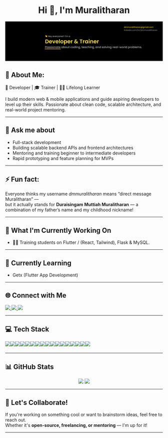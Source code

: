 <h1 align="center">Hi 👋, I'm Muralitharan</h1>

<p align="center">
  <img src="assets/Github_Banner.png" alt="Muralitharan - Developer & Trainer banner" />
</p>

## 💫 About Me:

🚀 Developer | 🎓 Trainer | 👨‍💻 Lifelong Learner  

I build modern web & mobile applications and guide aspiring developers to level up their skills. Passionate about clean code, scalable architecture, and real-world project mentoring.

---

## 💬 Ask me about

- Full-stack development
- Building scalable backend APIs and frontend architectures
- Mentoring and training beginner to intermediate developers
- Rapid prototyping and feature planning for MVPs

---

## ⚡ Fun fact:

Everyone thinks my username *dmmuralitharan* means “direct message Muralitharan” —  
but it actually stands for **Duraisingam Muttiah Muralitharan** — a combination of my father’s name and my childhood nickname!

---

## 🔭 What I'm Currently Working On

- 🧑‍🏫 Training students on Flutter / (React, Tailwind), Flask & MySQL.

---

## 🧠 Currently Learning

- Getx (Flutter App Development)


---

## 🌐 Connect with Me

<a href="https://linkedin.com/in/dmmuralitharan" target="_blank">
  <img src="https://img.shields.io/badge/LinkedIn-%230077B5.svg?logo=linkedin&logoColor=white" height="23" />
</a>
<a href="https://x.com/dmmuralitharan" target="_blank">
  <img src="https://img.shields.io/badge/X-black.svg?logo=X&logoColor=white" height="23" />
</a>
<a href="mailto:dmmuralitharan@gmail.com" target="_blank">
  <img src="https://img.shields.io/badge/Email-D14836?logo=gmail&logoColor=white" height="23" />
</a>

---

## 💻 Tech Stack

<div align="center" style="display:flex;flex-wrap:wrap;row-gap:0.25rem;">
  <img src="https://img.shields.io/badge/HTML5-E34F26?logo=html5&logoColor=white&style=for-the-badge" height="23" />
  <img src="https://img.shields.io/badge/CSS3-1572B6?logo=css3&logoColor=white&style=for-the-badge" height="23" />
  <img src="https://img.shields.io/badge/Tailwind CSS-06B6D4?logo=tailwindcss&logoColor=black&style=for-the-badge" height="23" />
  <img src="https://img.shields.io/badge/JavaScript-F7DF1E?logo=javascript&logoColor=black&style=for-the-badge" height="23" />
  <img src="https://img.shields.io/badge/TypeScript-3178C6?logo=typescript&logoColor=white&style=for-the-badge" height="23" />
  <img src="https://img.shields.io/badge/React-20232A?logo=react&logoColor=61DAFB&style=for-the-badge" height="23" />
  <img src="https://img.shields.io/badge/Angular-DD0031?logo=angular&logoColor=white&style=for-the-badge" height="23" />
  <img src="https://img.shields.io/badge/Node.js-339933?logo=nodedotjs&logoColor=white&style=for-the-badge" height="23" />
  <img src="https://img.shields.io/badge/Express-000000?logo=express&logoColor=white&style=for-the-badge" height="23" />
  <img src="https://img.shields.io/badge/Flask-000000?logo=flask&logoColor=white&style=for-the-badge" height="23" />
  <img src="https://img.shields.io/badge/MongoDB-47A248?logo=mongodb&logoColor=white&style=for-the-badge" height="23" />
  <img src="https://img.shields.io/badge/MySQL-4479A1?logo=mysql&logoColor=white&style=for-the-badge" height="23" />
  <img src="https://img.shields.io/badge/PHP-777BB4?logo=php&logoColor=black&style=for-the-badge" height="23" />
  <img src="https://img.shields.io/badge/Git-F05032?logo=git&logoColor=white&style=for-the-badge" height="23" />
  <img src="https://img.shields.io/badge/GitHub-181717?logo=github&logoColor=white&style=for-the-badge" height="23" />
  <img src="https://img.shields.io/badge/GitHub Actions-2388FF?logo=githubactions&logoColor=white&style=for-the-badge" height="23" />
  <img src="https://img.shields.io/badge/Linux-FCC624?logo=linux&logoColor=black&style=for-the-badge" height="23" />
</div>

---

## 📊 GitHub Stats

<p align="center">
  <img src="https://github-readme-stats.vercel.app/api?username=dmmuralitharan&show_icons=true&theme=radical" height="150" />
  <img src="https://github-readme-stats.vercel.app/api/top-langs/?username=dmmuralitharan&layout=compact&theme=radical" height="150" />
</p>

---

## 🤝 Let's Collaborate!

If you're working on something cool or want to brainstorm ideas, feel free to reach out.  
Whether it's **open-source, freelancing, or mentoring** — I'm up for it!

---

